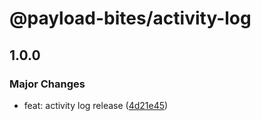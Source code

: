 # @payload-bites/activity-log

## 1.0.0

### Major Changes

- feat: activity log release ([4d21e45](https://github.com/rilrom/payload-bites/commit/4d21e45))
